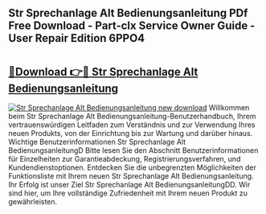 ## Str Sprechanlage Alt Bedienungsanleitung PDf Free Download - Part-clx Service Owner Guide - User Repair Edition 6PPO4

# <h2><a href="http://df59qp.blite.top/?on=Str+Sprechanlage+Alt+Bedienungsanleitung">🔗Download 👉🔴 Str Sprechanlage Alt Bedienungsanleitung</a></h2>

[![Str Sprechanlage Alt Bedienungsanleitung new download](https://i.imgur.com/lujVjoI.png)](http://df59qp.blite.top/?on=Str+Sprechanlage+Alt+Bedienungsanleitung)
Willkommen beim Str Sprechanlage Alt Bedienungsanleitung-Benutzerhandbuch, Ihrem vertrauenswürdigen Leitfaden zum Verständnis und zur Verwendung Ihres neuen Produkts, von der Einrichtung bis zur Wartung und darüber hinaus. Wichtige Benutzerinformationen Str Sprechanlage Alt BedienungsanleitungD Bitte lesen Sie den Abschnitt Benutzerinformationen für Einzelheiten zur Garantieabdeckung, Registrierungsverfahren, und Kundendienstoptionen. Entdecken Sie die unbegrenzten Möglichkeiten der Funktionsliste mit Ihrem neuen Str Sprechanlage Alt Bedienungsanleitung. Ihr Erfolg ist unser Ziel Str Sprechanlage Alt BedienungsanleitungDD. Wir sind hier, um Ihre vollständige Zufriedenheit mit Ihrem neuen Produkt zu gewährleisten.

